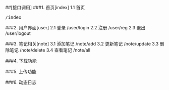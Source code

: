 ##[接口调用]
###1. 首页[index]
    1.1 首页
        <pre>/index</pre>
    
    
###2. 用户界面[user]
    2.1 登录
        /user/login
    2.2 注册
        /user/reg
    2.3 退出
        /user/logout
    
    
###3. 笔记相关[note]
    3.1 添加笔记
        /note/add
    3.2 更新笔记
        /note/update
    3.3 删除笔记
        /note/delete
    3.4 查看笔记
        /note/all
    
    
###4. 下载功能


###5. 上传功能


###6. 动态日志